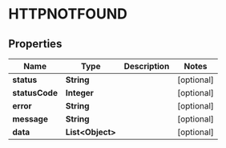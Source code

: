 

# HTTPNOTFOUND


## Properties

| Name | Type | Description | Notes |
|------------ | ------------- | ------------- | -------------|
|**status** | **String** |  |  [optional] |
|**statusCode** | **Integer** |  |  [optional] |
|**error** | **String** |  |  [optional] |
|**message** | **String** |  |  [optional] |
|**data** | **List&lt;Object&gt;** |  |  [optional] |



